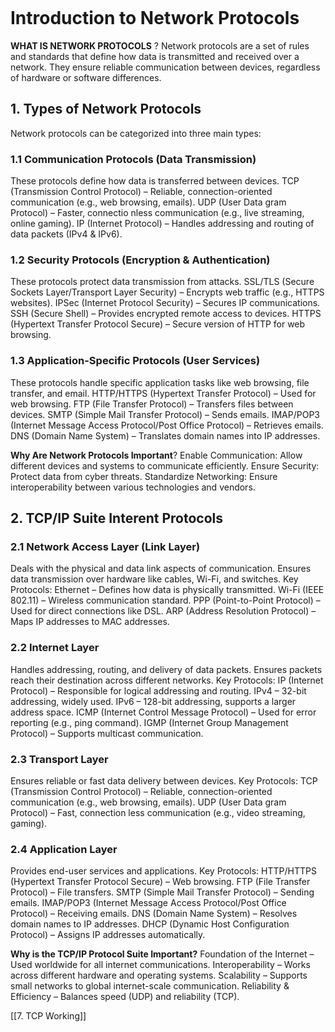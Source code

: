 ```table-of-contents
```
# Introduction to Network Protocols
**WHAT IS NETWORK PROTOCOLS** ? 
Network protocols are a set of rules and standards that define how data is transmitted and received over a network. They ensure reliable communication between devices, regardless of hardware or software differences.

## 1. Types of Network Protocols
Network protocols can be categorized into three main types:
### 1.1 Communication Protocols (Data Transmission)
These protocols define how data is transferred between devices.
TCP (Transmission Control Protocol) – Reliable, connection-oriented communication (e.g., web browsing, emails).
UDP (User Data gram Protocol) – Faster, connectio nless communication (e.g., live streaming, online gaming).
IP (Internet Protocol) – Handles addressing and routing of data packets (IPv4 & IPv6).
### 1.2 Security Protocols (Encryption & Authentication)
These protocols protect data transmission from attacks.
SSL/TLS (Secure Sockets Layer/Transport Layer Security) – Encrypts web traffic (e.g., HTTPS websites).
IPSec (Internet Protocol Security) – Secures IP communications.
SSH (Secure Shell) – Provides encrypted remote access to devices.
HTTPS (Hypertext Transfer Protocol Secure) – Secure version of HTTP for web browsing.
### 1.3 Application-Specific Protocols (User Services)
These protocols handle specific application tasks like web browsing, file transfer, and email.
HTTP/HTTPS (Hypertext Transfer Protocol) – Used for web browsing.
FTP (File Transfer Protocol) – Transfers files between devices.
SMTP (Simple Mail Transfer Protocol) – Sends emails.
IMAP/POP3 (Internet Message Access Protocol/Post Office Protocol) – Retrieves emails.
DNS (Domain Name System) – Translates domain names into IP addresses.

**Why Are Network Protocols Important**?
Enable Communication: Allow different devices and systems to communicate efficiently.
Ensure Security: Protect data from cyber threats.
Standardize Networking: Ensure interoperability between various technologies and vendors.
## 2. TCP/IP Suite Interent Protocols
### 2.1 Network Access Layer (Link Layer)
Deals with the physical and data link aspects of communication.
Ensures data transmission over hardware like cables, Wi-Fi, and switches.
Key Protocols:
Ethernet – Defines how data is physically transmitted.
Wi-Fi (IEEE 802.11) – Wireless communication standard.
PPP (Point-to-Point Protocol) – Used for direct connections like DSL.
ARP (Address Resolution Protocol) – Maps IP addresses to MAC addresses.
### 2.2 Internet Layer
Handles addressing, routing, and delivery of data packets.
Ensures packets reach their destination across different networks.
Key Protocols:
IP (Internet Protocol) – Responsible for logical addressing and routing.
IPv4 – 32-bit addressing, widely used.
IPv6 – 128-bit addressing, supports a larger address space.
ICMP (Internet Control Message Protocol) – Used for error reporting (e.g., ping command).
IGMP (Internet Group Management Protocol) – Supports multicast communication.
### 2.3 Transport Layer
Ensures reliable or fast data delivery between devices.
Key Protocols:
TCP (Transmission Control Protocol) – Reliable, connection-oriented communication (e.g., web browsing, emails).
UDP (User Data gram Protocol) – Fast, connection less communication (e.g., video streaming, gaming).
### 2.4 Application Layer
Provides end-user services and applications.
Key Protocols:
HTTP/HTTPS (Hypertext Transfer Protocol Secure) – Web browsing.
FTP (File Transfer Protocol) – File transfers.
SMTP (Simple Mail Transfer Protocol) – Sending emails.
IMAP/POP3 (Internet Message Access Protocol/Post Office Protocol) – Receiving emails.
DNS (Domain Name System) – Resolves domain names to IP addresses.
DHCP (Dynamic Host Configuration Protocol) – Assigns IP addresses automatically.

**Why is the TCP/IP Protocol Suite Important?**
Foundation of the Internet – Used worldwide for all internet communications.
Interoperability – Works across different hardware and operating systems.
Scalability – Supports small networks to global internet-scale communication.
Reliability & Efficiency – Balances speed (UDP) and reliability (TCP).

[[7. TCP Working]]

